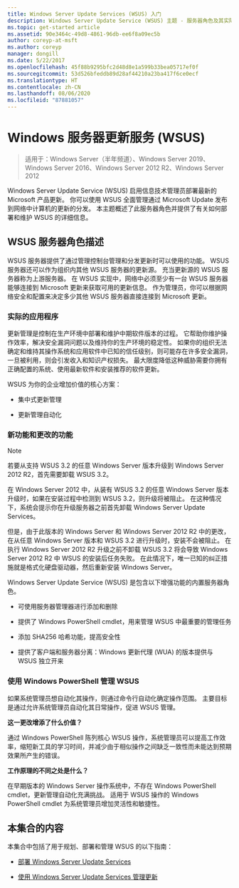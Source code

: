```yaml
---
title: Windows Server Update Services (WSUS) 入门
description: Windows Server Update Service (WSUS) 主题 - 服务器角色及其实际应用程序的概述
ms.topic: get-started article
ms.assetid: 90e3464c-49d8-4861-96db-ee6f8a09ec5b
author: coreyp-at-msft
ms.author: coreyp
manager: dongill
ms.date: 5/22/2017
ms.openlocfilehash: 45f88b9295bfc2d48d8e1a599b33bea05717ef0f
ms.sourcegitcommit: 53d526bfeddb89d28af44210a23ba417f6ce0ecf
ms.translationtype: HT
ms.contentlocale: zh-CN
ms.lasthandoff: 08/06/2020
ms.locfileid: "87881057"
---
```

# <a name="windows-server-update-services-wsus"></a>Windows 服务器更新服务 (WSUS)

>适用于：Windows Server（半年频道）、Windows Server 2019、Windows Server 2016、Windows Server 2012 R2、Windows Server 2012

Windows Server Update Service (WSUS) 启用信息技术管理员部署最新的 Microsoft 产品更新。 你可以使用 WSUS 全面管理通过 Microsoft Update 发布到网络中计算机的更新的分发。 本主题概述了此服务器角色并提供了有关如何部署和维护 WSUS 的详细信息。

## <a name="wsus-server-role-description"></a>WSUS 服务器角色描述
WSUS 服务器提供了通过管理控制台管理和分发更新时可以使用的功能。 WSUS 服务器还可以作为组织内其他 WSUS 服务器的更新源。 充当更新源的 WSUS 服务器称为上游服务器。 在 WSUS 实现中，网络中必须至少有一台 WSUS 服务器能够连接到 Microsoft 更新来获取可用的更新信息。 作为管理员，你可以根据网络安全和配置来决定多少其他 WSUS 服务器直接连接到 Microsoft 更新。

### <a name="practical-applications"></a>实际的应用程序
更新管理是控制在生产环境中部署和维护中期软件版本的过程。 它帮助你维护操作效率，解决安全漏洞问题以及维持你的生产环境的稳定性。 如果你的组织无法确定和维持其操作系统和应用软件中已知的信任级别，则可能存在许多安全漏洞，一旦被利用，则会引发收入和知识产权损失。 最大限度降低这种威胁需要你拥有正确配置的系统、使用最新软件和安装推荐的软件更新。

WSUS 为你的企业增加价值的核心方案：

-   集中式更新管理

-   更新管理自动化

### <a name="new-and-changed-functionality"></a>新功能和更改的功能

> [!NOTE]
> 若要从支持 WSUS 3.2 的任意 Windows Server 版本升级到 Windows Server 2012 R2，首先需要卸载 WSUS 3.2。
>
> 在 Windows Server 2012 中，从装有 WSUS 3.2 的任意 Windows Server 版本升级时，如果在安装过程中检测到 WSUS 3.2，则升级将被阻止。 在这种情况下，系统会提示你在升级服务器之前首先卸载 Windows Server Update Services。
>
> 但是，由于此版本的 Windows Server 和 Windows Server 2012 R2 中的更改，在从任意 Windows Server 版本和 WSUS 3.2 进行升级时，安装不会被阻止。 在执行 Windows Server 2012 R2 升级之前不卸载 WSUS 3.2 将会导致 Windows Server 2012 R2 中 WSUS 的安装后任务失败。 在此情况下，唯一已知的纠正措施就是格式化硬盘驱动器，然后重新安装 Windows Server。

Windows Server Update Service (WSUS) 是包含以下增强功能的内置服务器角色。

-   可使用服务器管理器进行添加和删除

-   提供了 Windows PowerShell cmdlet，用来管理 WSUS 中最重要的管理任务

-   添加 SHA256 哈希功能，提高安全性

-   提供了客户端和服务器分离：Windows 更新代理 (WUA) 的版本提供与 WSUS 独立开来

### <a name="using-windows-powershell-to-manage-wsus"></a>使用 Windows PowerShell 管理 WSUS
如果系统管理员想自动化其操作，则通过命令行自动化确定操作范围。 主要目标是通过允许系统管理员自动化其日常操作，促进 WSUS 管理。

**这一更改增添了什么价值？**

通过 Windows PowerShell 陈列核心 WSUS 操作，系统管理员可以提高工作效率，缩短新工具的学习时间，并减少由于相似操作之间缺乏一致性而未能达到预期效果所产生的错误。

**工作原理的不同之处是什么？**

在早期版本的 Windows Server 操作系统中，不存在 Windows PowerShell cmdlet，更新管理自动化充满挑战。 适用于 WSUS 操作的 Windows PowerShell cmdlet 为系统管理员增加灵活性和敏捷性。

## <a name="in-this-collection"></a>本集合的内容
本集合中包括了用于规划、部署和管理 WSUS 的以下指南：

-   [部署 Windows Server Update Services](../deploy/deploy-windows-server-update-services.md)

-   [使用 Windows Server Update Services 管理更新](../manage/update-management-with-windows-server-update-services.md)



